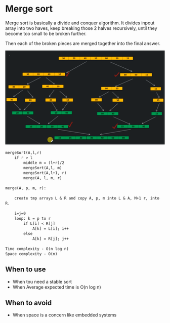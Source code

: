 # Merge sort

Merge sort is basically a divide and conquer algorithm.
It divides inpout array into two haves, keep breaking those 2 halves recursively, until they become too small to be broken further.

Then each of the broken pieces are merged together into the final answer.

![](../../images/2019-07-22-13-59-13.png)

```
mergeSort(A,l,r)
    if r > l
        middle m = (l+r)/2
        mergeSort(A,l, m)
        mergeSort(A,l+1, r)
        merge(A, l, m, r)

merge(A, p, m, r):

    create tmp arrays L & R and copy A, p, m into L & A, M+1 r, into R.

    i=j=0
    loop: k = p to r
        if L[i] < R[j]
            A[k] = L[i]; i++
        else
            A[k] = R[j]; j++

Time complexity - O(n log n)
Space complexity - O(n)
```

## When to use
- When tou need a stable sort
- When Average expected time is O(n log n)

## When to avoid
- When space is a concern like embedded systems